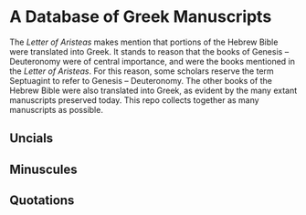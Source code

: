 # A Database of Greek Manuscripts

The _Letter of Aristeas_ makes mention that portions of the Hebrew Bible were translated into Greek. It stands to reason that the books of Genesis – Deuteronomy were of central importance, and were the books mentioned in the _Letter of Aristeas_. For this reason, some scholars reserve the term Septuagint to refer to Genesis – Deuteronomy. The other books of the Hebrew Bible were also translated into Greek, as evident by the many extant manuscripts preserved today. This repo collects together as many manuscripts as possible.

## Uncials

## Minuscules

## Quotations
